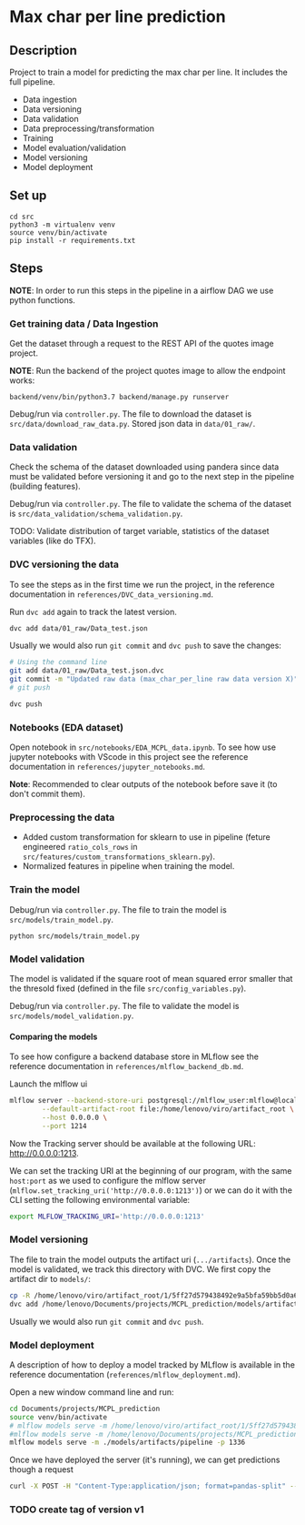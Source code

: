 Max char per line prediction
==============================

## Description

Project to train a model for predicting the max char per line. It includes the full pipeline.
- Data ingestion
- Data versioning
- Data validation
- Data preprocessing/transformation
- Training
- Model evaluation/validation
- Model versioning
- Model deployment


## Set up

```
cd src
python3 -m virtualenv venv
source venv/bin/activate
pip install -r requirements.txt
```


## Steps

**NOTE**: In order to run this steps in the pipeline in a airflow DAG we use python functions.

### Get training data / Data Ingestion

Get the dataset through a request to the REST API of the quotes image project.

**NOTE**: Run the backend of the project quotes image to allow the endpoint works:
```
backend/venv/bin/python3.7 backend/manage.py runserver
```

Debug/run via `controller.py`. The file to download the dataset is `src/data/download_raw_data.py`. Stored json data in `data/01_raw/`.

### Data validation

Check the schema of the dataset downloaded using pandera since data must be validated before versioning it and go to the next step in the pipeline (building features).

Debug/run via `controller.py`. The file to validate the schema of the dataset is `src/data_validation/schema_validation.py`.


TODO: Validate distribution of target variable, statistics of the dataset variables (like do TFX).

### DVC versioning the data

To see the steps as in the first time we run the project, in the reference documentation in `references/DVC_data_versioning.md`.

Run `dvc add` again to track the latest version.

```bash
dvc add data/01_raw/Data_test.json
```

Usually we would also run `git commit` and `dvc push` to save the changes:

```bash
# Using the command line
git add data/01_raw/Data_test.json.dvc
git commit -m "Updated raw data (max_char_per_line raw data version X)"
# git push
```

```bash
dvc push
```

### Notebooks (EDA dataset)

Open notebook in `src/notebooks/EDA_MCPL_data.ipynb`. To see how use jupyter notebooks with VScode in this project see the reference documentation in `references/jupyter_notebooks.md`.

**Note**: Recommended to clear outputs of the notebook before save it (to don't commit them).


### Preprocessing the data

- Added custom transformation for sklearn to use in pipeline (feture engineered `ratio_cols_rows` in `src/features/custom_transformations_sklearn.py`).
- Normalized features in pipeline when training the model.


### Train the model

Debug/run via `controller.py`. The file to train the model is `src/models/train_model.py`.

```
python src/models/train_model.py
```

### Model validation

The model is validated if the square root of mean squared error smaller that the thresold fixed (defined in the file `src/config_variables.py`).

Debug/run via `controller.py`. The file to validate the model is `src/models/model_validation.py`.


#### Comparing the models

To see how configure a backend database store in MLflow see the reference documentation in `references/mlflow_backend_db.md`.

Launch the mlflow ui
```bash
mlflow server --backend-store-uri postgresql://mlflow_user:mlflow@localhost/mcpl_mlflow_db \
        --default-artifact-root file:/home/lenovo/viro/artifact_root \
        --host 0.0.0.0 \
        --port 1214
```

Now the Tracking server should be available at the following URL: http://0.0.0.0:1213.

We can set the tracking URI at the beginning of our program, with the same `host:port` as we used to configure the mlflow server (`mlflow.set_tracking_uri('http://0.0.0.0:1213')`) or we can do it with the CLI setting the following environmental variable:

```bash
export MLFLOW_TRACKING_URI='http://0.0.0.0:1213'
```

### Model versioning

The file to train the model outputs the artifact uri (`.../artifacts`). Once the model is validated, we track this directory with DVC. We first copy the artifact dir to `models/`:

```bash
cp -R /home/lenovo/viro/artifact_root/1/5ff27d579438492e9a5bfa59bb5d0a61/artifacts /home/lenovo/Documents/projects/MCPL_prediction/models/
dvc add /home/lenovo/Documents/projects/MCPL_prediction/models/artifacts
```

Usually we would also run `git commit` and `dvc push`.


### Model deployment

A description of how to deploy a model tracked by MLflow is available in the reference documentation (`references/mlflow_deployment.md`).

Open a new window command line and run:

``` bash
cd Documents/projects/MCPL_prediction
source venv/bin/activate
# mlflow models serve -m /home/lenovo/viro/artifact_root/1/5ff27d579438492e9a5bfa59bb5d0a61/artifacts/pipeline -p 1336
#mlflow models serve -m /home/lenovo/Documents/projects/MCPL_prediction/models/artifacts/pipeline -p 1336
mlflow models serve -m ./models/artifacts/pipeline -p 1336
```

Once we have deployed the server (it's running), we can get predictions though a request 

```bash
curl -X POST -H "Content-Type:application/json; format=pandas-split" --data '{"columns":["font_size", "rows_number","cols_number", "char_number_text"],"data":[[109, 1291, 730, 46]]}' http://127.0.0.1:1336/invocations
```

### TODO create tag of version v1



